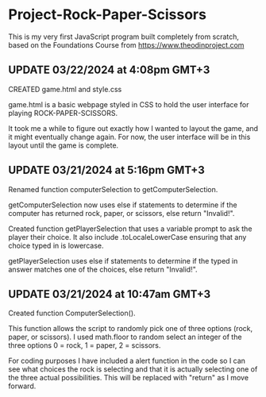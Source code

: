 # Project-Rock-Paper-Scissors
This is my very first JavaScript program built completely from scratch, based on the Foundations Course from https://www.theodinproject.com

UPDATE 03/22/2024 at 4:08pm GMT+3
--------------------------------------
CREATED game.html and style.css

game.html is a basic webpage styled in CSS to hold the user interface for playing ROCK-PAPER-SCISSORS.

It took me a while to figure out exactly how I wanted to layout the game, and it might eventually change again. For now, the user interface will be in this layout until the game is complete.


UPDATE 03/21/2024 at 5:16pm GMT+3
--------------------------------------
Renamed function computerSelection to getComputerSelection.

getComputerSelection now uses else if statements to determine if the computer has returned rock, paper, or scissors, else return "Invalid!".

Created function getPlayerSelection that uses a variable prompt to ask the player their choice. It also include .toLocaleLowerCase ensuring that any choice typed in is lowercase.

getPlayerSelection uses else if statements to determine if the typed in answer matches one of the choices, else return "Invalid!".


UPDATE 03/21/2024 at 10:47am GMT+3
--------------------------------------
Created function ComputerSelection().

This function allows the script to randomly pick one of three options (rock, paper, or scissors).
I used math.floor to random select an integer of the three options 0 = rock, 1 = paper, 2 = scissors.

For coding purposes I have included a alert function in the code so I can see what choices the rock is selecting and that it is actually selecting one of the three actual possibilities. This will be replaced with "return" as I move forward.

